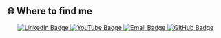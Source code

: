 ## 🌐 Where to find me

<p align="center">
  <a href="https://linkedin.com/in/henriquepalato" aria-label="LinkedIn - Henrique Palato">
    <img src="https://img.shields.io/badge/LinkedIn-Connect-blue?style=for-the-badge&logo=linkedin&logoColor=white" alt="LinkedIn Badge">
  </a>
  <a href="https://youtube.com/@henriquepalato" aria-label="YouTube - Henrique Palato">
    <img src="https://img.shields.io/badge/YouTube-Subscribe-red?style=for-the-badge&logo=youtube&logoColor=white" alt="YouTube Badge">
  </a>
  <a href="mailto:henrique.palato@gmail.com" aria-label="Email - Henrique Palato">
    <img src="https://img.shields.io/badge/Email-Contact-orange?style=for-the-badge&logo=gmail&logoColor=white" alt="Email Badge">
  </a>
  <a href="https://github.com/henriquepalato?tab=repositories" aria-label="GitHub Repositories - Henrique Palato">
    <img src="https://img.shields.io/badge/GitHub-Repos-181717?style=for-the-badge&logo=github&logoColor=white" alt="GitHub Badge">
  </a>
  <!-- Se tiver portfólio/site, descomente e troque a URL -->
  <!--
  <a href="https://seu-dominio.com" aria-label="Portfolio - Henrique Palato">
    <img src="https://img.shields.io/badge/Portfolio-Visit-0A66C2?style=for-the-badge&logo=vercel&logoColor=white" alt="Portfolio Badge">
  </a>
  -->
</p>
